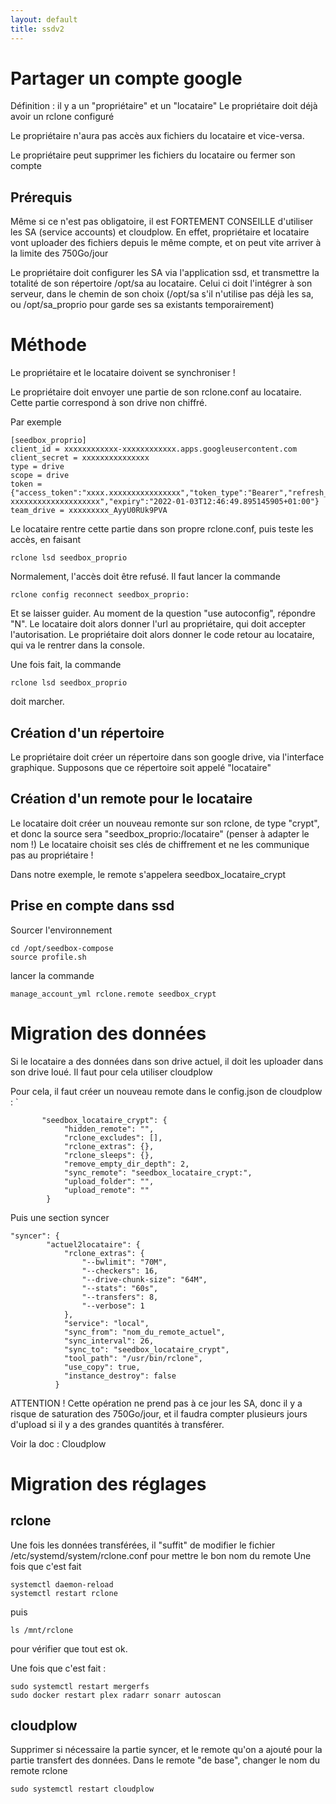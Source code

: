 ```yaml
---
layout: default
title: ssdv2
---
```

# Partager un compte google


Définition : il y a un "propriétaire" et un "locataire"
Le propriétaire doit déjà avoir un rclone configuré

Le propriétaire n'aura pas accès aux fichiers du locataire et vice-versa.

Le propriétaire peut supprimer les fichiers du locataire ou fermer son compte


## Prérequis

Même si ce n'est pas obligatoire, il est FORTEMENT CONSEILLE d'utiliser les SA (service accounts) et cloudplow. En effet, propriétaire et locataire vont uploader des fichiers depuis le même compte, et on peut vite arriver à la limite des 750Go/jour

Le propriétaire doit configurer les SA via l'application ssd, et transmettre la totalité de son répertoire /opt/sa au locataire. Celui ci doit l'intégrer à son serveur, dans le chemin de son choix (/opt/sa s'il n'utilise pas déjà les sa, ou /opt/sa_proprio pour garde ses sa existants temporairement)


# Méthode

Le propriétaire et le locataire doivent se synchroniser !

Le propriétaire doit envoyer une partie de son rclone.conf au locataire. Cette partie correspond à son drive non chiffré.

Par exemple
```
[seedbox_proprio]
client_id = xxxxxxxxxxxx-xxxxxxxxxxxx.apps.googleusercontent.com
client_secret = xxxxxxxxxxxxxxx
type = drive
scope = drive
token = {"access_token":"xxxx.xxxxxxxxxxxxxxxx","token_type":"Bearer","refresh_token":"1//0en0jLSWNB-xxxxxxxxxxxxxxxxxxxx","expiry":"2022-01-03T12:46:49.895145905+01:00"}
team_drive = xxxxxxxxx_AyyU0RUk9PVA
```

Le locataire rentre cette partie dans son propre rclone.conf, puis teste les accès, en faisant

```
rclone lsd seedbox_proprio
```

Normalement, l'accès doit être refusé.
Il faut lancer la commande

```
rclone config reconnect seedbox_proprio:
```
Et se laisser guider. Au moment de la question "use autoconfig", répondre "N". Le locataire doit alors donner l'url au propriétaire, qui doit accepter l'autorisation. Le propriétaire doit alors donner le code retour au locataire, qui va le rentrer dans la console.

Une fois fait, la commande 
```
rclone lsd seedbox_proprio
```
doit marcher.

## Création d'un répertoire

Le propriétaire doit créer un répertoire dans son google drive, via l'interface graphique. Supposons que ce répertoire soit appelé "locataire"

## Création d'un remote pour le locataire

Le locataire doit créer un nouveau remonte sur son rclone, de type "crypt", et donc la source sera "seedbox_proprio:/locataire" (penser à adapter le nom !)
Le locataire choisit ses clés de chiffrement et ne les communique pas au propriétaire !

Dans notre exemple, le remote s'appelera seedbox_locataire_crypt

## Prise en compte dans ssd

Sourcer l'environnement 
```
cd /opt/seedbox-compose 
source profile.sh
```
lancer la commande
```
manage_account_yml rclone.remote seedbox_crypt
```

# Migration des données

Si le locataire a des données dans son drive actuel, il doit les uploader dans son drive loué. Il faut pour cela utiliser cloudplow

Pour cela, il faut créer un nouveau remote dans le config.json de cloudplow : `
```
       "seedbox_locataire_crypt": {
            "hidden_remote": "",
            "rclone_excludes": [],
            "rclone_extras": {},
            "rclone_sleeps": {},
            "remove_empty_dir_depth": 2,
            "sync_remote": "seedbox_locataire_crypt:",
            "upload_folder": "",
            "upload_remote": ""
        }
```
Puis une section syncer
```
"syncer": {
        "actuel2locataire": {
            "rclone_extras": {
                "--bwlimit": "70M",
                "--checkers": 16,
                "--drive-chunk-size": "64M",
                "--stats": "60s",
                "--transfers": 8,
                "--verbose": 1
            },
            "service": "local",
            "sync_from": "nom_du_remote_actuel",
            "sync_interval": 26,
            "sync_to": "seedbox_locataire_crypt",
            "tool_path": "/usr/bin/rclone",
            "use_copy": true,
            "instance_destroy": false
          }
```

ATTENTION ! Cette opération ne prend pas à ce jour les SA, donc il y a risque de saturation des 750Go/jour, et il faudra compter plusieurs jours d'upload si il y a des grandes quantités à transférer.

Voir la doc : Cloudplow

# Migration des réglages

## rclone 

Une fois les données transférées, il "suffit" de modifier le fichier /etc/systemd/system/rclone.conf pour mettre le bon nom du remote
Une fois que c'est fait
```
systemctl daemon-reload
systemctl restart rclone
```
puis
```
ls /mnt/rclone
```
pour vérifier que tout est ok.

Une fois que c'est fait : 
```
sudo systemctl restart mergerfs
sudo docker restart plex radarr sonarr autoscan
```

## cloudplow

Supprimer si nécessaire la partie syncer, et le remote qu'on a ajouté pour la partie transfert des données. Dans le remote "de base", changer le nom du remote rclone

```
sudo systemctl restart cloudplow
```
